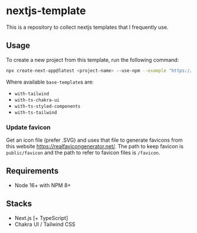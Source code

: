 # nextjs-template

This is a repository to collect nextjs templates that I frequently use.

## Usage

To create a new project from this template, run the following command:

```sh
npx create-next-app@latest <project-name> --use-npm --example "https://github.com/bluenex/nextjs-template/tree/main/<base-template>"
```

Where available `base-template`s are:

- `with-tailwind`
- `with-ts-chakra-ui`
- `with-ts-styled-components`
- `with-ts-tailwind`

### Update favicon

Get an icon file (prefer .SVG) and uses that file to generate favicons from this website https://realfavicongenerator.net/. The path to keep favicon is `public/favicon` and the path to refer to favicon files is `/favicon`.

## Requirements

- Node 16+ with NPM 8+

## Stacks

- Next.js [+ TypeScript]
- Chakra UI / Tailwind CSS
